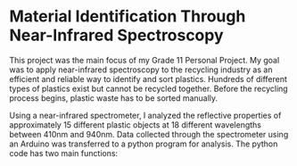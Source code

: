 # Material Identification Through Near-Infrared Spectroscopy

This project was the main focus of my Grade 11 Personal Project. My goal was to apply near-infrared spectroscopy to the recycling industry as an efficient and reliable way to identify and sort plastics. Hundreds of different types of plastics exist but cannot be recycled together. Before the recycling process begins, plastic waste has to be sorted manually.

Using a near-infrared spectrometer, I analyzed the reflective properties of approximately 15 different plastic objects at 18 different wavelengths between 410nm and 940nm. Data collected through the spectrometer using an Arduino was transferred to a python program for analysis. The python code has two main functions:
